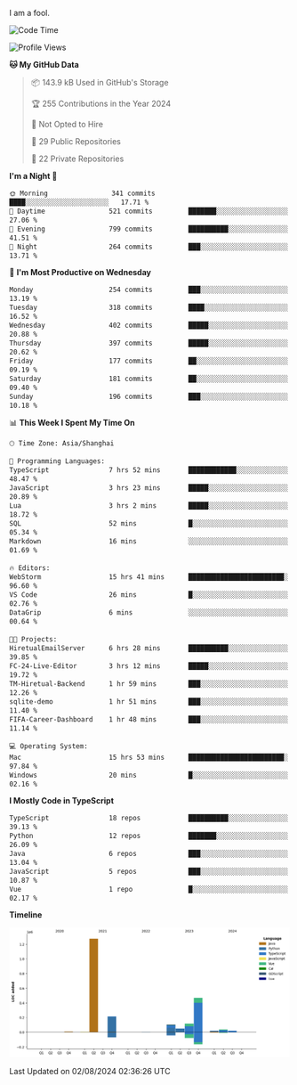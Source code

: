 I am a fool.

<!--START_SECTION:waka-->
![Code Time](http://img.shields.io/badge/Code%20Time-1%2C601%20hrs%2041%20mins-blue)

![Profile Views](http://img.shields.io/badge/Profile%20Views-1-blue)

**🐱 My GitHub Data** 

> 📦 143.9 kB Used in GitHub's Storage 
 > 
> 🏆 255 Contributions in the Year 2024
 > 
> 🚫 Not Opted to Hire
 > 
> 📜 29 Public Repositories 
 > 
> 🔑 22 Private Repositories 
 > 
**I'm a Night 🦉** 

```text
🌞 Morning                341 commits         ████░░░░░░░░░░░░░░░░░░░░░   17.71 % 
🌆 Daytime                521 commits         ███████░░░░░░░░░░░░░░░░░░   27.06 % 
🌃 Evening                799 commits         ██████████░░░░░░░░░░░░░░░   41.51 % 
🌙 Night                  264 commits         ███░░░░░░░░░░░░░░░░░░░░░░   13.71 % 
```
📅 **I'm Most Productive on Wednesday** 

```text
Monday                   254 commits         ███░░░░░░░░░░░░░░░░░░░░░░   13.19 % 
Tuesday                  318 commits         ████░░░░░░░░░░░░░░░░░░░░░   16.52 % 
Wednesday                402 commits         █████░░░░░░░░░░░░░░░░░░░░   20.88 % 
Thursday                 397 commits         █████░░░░░░░░░░░░░░░░░░░░   20.62 % 
Friday                   177 commits         ██░░░░░░░░░░░░░░░░░░░░░░░   09.19 % 
Saturday                 181 commits         ██░░░░░░░░░░░░░░░░░░░░░░░   09.40 % 
Sunday                   196 commits         ███░░░░░░░░░░░░░░░░░░░░░░   10.18 % 
```


📊 **This Week I Spent My Time On** 

```text
🕑︎ Time Zone: Asia/Shanghai

💬 Programming Languages: 
TypeScript               7 hrs 52 mins       ████████████░░░░░░░░░░░░░   48.47 % 
JavaScript               3 hrs 23 mins       █████░░░░░░░░░░░░░░░░░░░░   20.89 % 
Lua                      3 hrs 2 mins        █████░░░░░░░░░░░░░░░░░░░░   18.72 % 
SQL                      52 mins             █░░░░░░░░░░░░░░░░░░░░░░░░   05.34 % 
Markdown                 16 mins             ░░░░░░░░░░░░░░░░░░░░░░░░░   01.69 % 

🔥 Editors: 
WebStorm                 15 hrs 41 mins      ████████████████████████░   96.60 % 
VS Code                  26 mins             █░░░░░░░░░░░░░░░░░░░░░░░░   02.76 % 
DataGrip                 6 mins              ░░░░░░░░░░░░░░░░░░░░░░░░░   00.64 % 

🐱‍💻 Projects: 
HiretualEmailServer      6 hrs 28 mins       ██████████░░░░░░░░░░░░░░░   39.85 % 
FC-24-Live-Editor        3 hrs 12 mins       █████░░░░░░░░░░░░░░░░░░░░   19.72 % 
TM-Hiretual-Backend      1 hr 59 mins        ███░░░░░░░░░░░░░░░░░░░░░░   12.26 % 
sqlite-demo              1 hr 51 mins        ███░░░░░░░░░░░░░░░░░░░░░░   11.40 % 
FIFA-Career-Dashboard    1 hr 48 mins        ███░░░░░░░░░░░░░░░░░░░░░░   11.14 % 

💻 Operating System: 
Mac                      15 hrs 53 mins      ████████████████████████░   97.84 % 
Windows                  20 mins             █░░░░░░░░░░░░░░░░░░░░░░░░   02.16 % 
```

**I Mostly Code in TypeScript** 

```text
TypeScript               18 repos            ██████████░░░░░░░░░░░░░░░   39.13 % 
Python                   12 repos            ███████░░░░░░░░░░░░░░░░░░   26.09 % 
Java                     6 repos             ███░░░░░░░░░░░░░░░░░░░░░░   13.04 % 
JavaScript               5 repos             ███░░░░░░░░░░░░░░░░░░░░░░   10.87 % 
Vue                      1 repo              █░░░░░░░░░░░░░░░░░░░░░░░░   02.17 % 
```



**Timeline**

![Lines of Code chart](https://raw.githubusercontent.com/VeejaLiu/VeejaLiu/master/assets/bar_graph.png)


 Last Updated on 02/08/2024 02:36:26 UTC
<!--END_SECTION:waka-->
